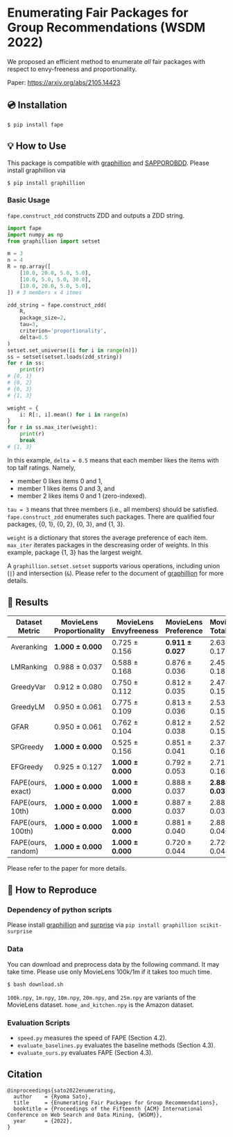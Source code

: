# Enumerating Fair Packages for Group Recommendations (WSDM 2022)

We proposed an efficient method to enumerate *all* fair packages with respect to envy-freeness and proportionality.

Paper: https://arxiv.org/abs/2105.14423

## 💿 Installation

```
$ pip install fape
```

## 💡 How to Use

This package is compatible with [graphillion](https://github.com/takemaru/graphillion) and [SAPPOROBDD](http://www.lab2.kuis.kyoto-u.ac.jp/minato/SAPPOROBDD/). Please install graphillion via

```
$ pip install graphillion
```

### Basic Usage

`fape.construct_zdd` constructs ZDD and outputs a ZDD string. 

```python
import fape
import numpy as np
from graphillion import setset

m = 3
n = 4
R = np.array([
    [10.0, 20.0, 5.0, 5.0],
    [10.0, 5.0, 5.0, 30.0],
    [10.0, 20.0, 5.0, 5.0],
]) # 3 members x 4 itmes

zdd_string = fape.construct_zdd(
    R,
    package_size=2,
    tau=3,
    criterion='proportionality',
    delta=0.5
)
setset.set_universe([i for i in range(n)])
ss = setset(setset.loads(zdd_string))
for r in ss:
    print(r)
# {0, 1}
# {0, 2}
# {0, 3}
# {1, 3}

weight = {
    i: R[:, i].mean() for i in range(n)
}
for r in ss.max_iter(weight):
    print(r)
    break
# {1, 3}
```

In this example, `delta = 0.5` means that each member likes the items with top talf ratings. Namely,

* member 0 likes items 0 and 1,
* member 1 likes items 0 and 3, and
* member 2 likes items 0 and 1 (zero-indexed).

`tau = 3` means that three members (i.e., all members) should be satisfied. `fape.construct_zdd` enumerates such packages. There are qualified four packages, {0, 1}, {0, 2}, {0, 3}, and {1, 3}.

`weight` is a dictionary that stores the average preference of each item. `max_iter` iterates packages in the descreasing order of weights. In this example, package {1, 3} has the largest weight.

A `graphillion.setset.setset` supports various operations, including union (`|`) and intersection (`&`). Please refer to the document of [graphillion](https://github.com/takemaru/graphillion) for more details.

## 📝 Results

|Dataset<br>Metric|MovieLens<br>Proportionality|MovieLens<br>Envyfreeness|MovieLens<br>Preference|MovieLens<br>TotalScore|Amazon<br>Proportionality|Amazon<br>Envyfreeness|Amazon<br>Preference|Amazon<br>TotalScore|
|---|---|---|---|---|---|---|---|---|
|Averanking| **1.000 ± 0.000** | 0.725 ± 0.156 | **0.911 ± 0.027** | 2.636 ± 0.171 | **1.000 ± 0.000** | 0.500 ± 0.125 | **0.939 ± 0.012** | 2.439 ± 0.126 |
|LMRanking| 0.988 ± 0.037 | 0.588 ± 0.168 | 0.876 ± 0.036 | 2.451 ± 0.188 | 0.912 ± 0.263 | 0.425 ± 0.139 | 0.924 ± 0.031 | 2.261 ± 0.373 |
|GreedyVar| 0.912 ± 0.080 | 0.750 ± 0.112 | 0.812 ± 0.035 | 2.474 ± 0.157 | 0.787 ± 0.202 | 0.637 ± 0.088 | 0.859 ± 0.031 | 2.284 ± 0.287 |
|GreedyLM| 0.950 ± 0.061 | 0.775 ± 0.109 | 0.813 ± 0.036 | 2.538 ± 0.155 | 0.662 ± 0.159 | 0.600 ± 0.094 | 0.853 ± 0.031 | 2.115 ± 0.249 |
|GFAR| 0.950 ± 0.061 | 0.762 ± 0.104 | 0.812 ± 0.038 | 2.525 ± 0.154 | 0.762 ± 0.142 | 0.650 ± 0.075 | 0.871 ± 0.025 | 2.284 ± 0.219 |
|SPGreedy| **1.000 ± 0.000** | 0.525 ± 0.156 | 0.851 ± 0.041 | 2.376 ± 0.167 | 1.000 ± 0.000 | 0.375 ± 0.079 | 0.867 ± 0.015, | 2.242 ± 0.085 |
|EFGreedy| 0.925 ± 0.127 | **1.000 ± 0.000** | 0.792 ± 0.053 | 2.717 ± 0.165 | 0.750 ± 0.244 | 0.838 ± 0.080 | 0.854 ± 0.027 | 2.441 ± 0.302 |
|FAPE(ours, exact)| **1.000 ± 0.000** | **1.000 ± 0.000** | 0.888 ± 0.037 | **2.888 ± 0.037** | **1.000 ± 0.000** | **0.912 ± 0.057** | 0.913 ± 0.020 | **2.825 ± 0.064** |
|FAPE(ours, 10th)| **1.000 ± 0.000** | **1.000 ± 0.000** | 0.887 ± 0.037 | 2.887 ± 0.037 | **1.000 ± 0.000** | **0.912 ± 0.057** | 0.911 ± 0.020 | 2.824 ± 0.064 |
|FAPE(ours, 100th)| **1.000 ± 0.000** | **1.000 ± 0.000** | 0.881 ± 0.040 | 2.881 ± 0.040 | **1.000 ± 0.000** | 0.900 ± 0.050 | 0.905 ± 0.025 | 2.805 ± 0.058 |
|FAPE(ours, random)| **1.000 ± 0.000** | **1.000 ± 0.000** | 0.720 ± 0.044 | 2.720 ± 0.044 | **1.000 ± 0.000** | 0.912 ± 0.057 | 0.878 ± 0.023 | 2.790 ± 0.069 |

Please refer to the paper for more details.

## 🧪 How to Reproduce

### Dependency of python scripts

Please install [graphillion](https://github.com/takemaru/graphillion) and [surprise](http://surpriselib.com/) via `pip install graphillion scikit-surprise`

### Data

You can download and preprocess data by the following command. It may take time. Please use only MovieLens 100k/1m if it takes too much time.

```
$ bash download.sh
```

`100k.npy`, `1m.npy`, `10m.npy`, `20m.npy`, and `25m.npy` are variants of the MovieLens dataset. `home_and_kitchen.npy` is the Amazon dataset.

### Evaluation Scripts

* `speed.py` measures the speed of FAPE (Section 4.2).
* `evaluate_baselines.py` evaluates the baseline methods (Section 4.3).
* `evaluate_ours.py` evaluates FAPE (Section 4.3).

## Citation

```
@inproceedings{sato2022enumerating,
  author    = {Ryoma Sato},
  title     = {Enumerating Fair Packages for Group Recommendations},
  booktitle = {Proceedings of the Fifteenth {ACM} International Conference on Web Search and Data Mining, {WSDM}},
  year      = {2022},
}
```
